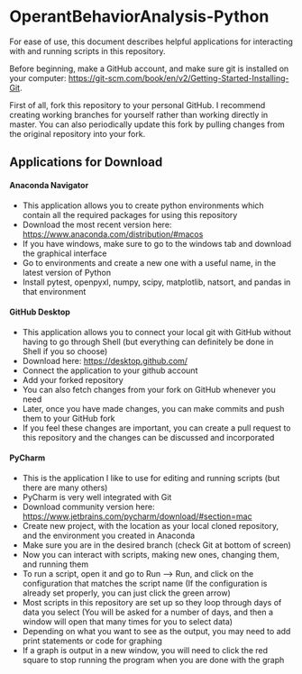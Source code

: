 # OperantBehaviorAnalysis-Python
For ease of use, this document describes helpful applications for interacting with and running scripts in this repository.

Before beginning, make a GitHub account, and make sure git is installed on your computer: https://git-scm.com/book/en/v2/Getting-Started-Installing-Git.

First of all, fork this repository to your personal GitHub. I recommend creating working branches for yourself rather than working directly in master. 
You can also periodically update this fork by pulling changes from the original repository into your fork.

## Applications for Download
#### Anaconda Navigator
- This application allows you to create python environments which contain all the required packages for using this repository
- Download the most recent version here: https://www.anaconda.com/distribution/#macos
- If you have windows, make sure to go to the windows tab and download the graphical interface
- Go to environments and create a new one with a useful name, in the latest version of Python
- Install pytest, openpyxl, numpy, scipy, matplotlib, natsort, and pandas in that environment
#### GitHub Desktop
- This application allows you to connect your local git with GitHub without having to go through Shell (but everything can definitely be done in Shell if you so choose)
- Download here: https://desktop.github.com/
- Connect the application to your github account
- Add your forked repository
- You can also fetch changes from your fork on GitHub whenever you need
- Later, once you have made changes, you can make commits and push them to your GitHub fork
- If you feel these changes are important, you can create a pull request to this repository and the changes can be discussed and incorporated
#### PyCharm
- This is the application I like to use for editing and running scripts (but there are many others)
- PyCharm is very well integrated with Git
- Download community version here: https://www.jetbrains.com/pycharm/download/#section=mac
- Create new project, with the location as your local cloned repository, and the environment you created in Anaconda
- Make sure you are in the desired branch (check Git at bottom of screen)
- Now you can interact with scripts, making new ones, changing them, and running them
- To run a script, open it and go to Run --> Run, and click on the configuration that matches the script name
    (If the configuration is already set properly, you can just click the green arrow)
- Most scripts in this repository are set up so they loop through days of data you select
    (You will be asked for a number of days, and then a window will open that many times for you to select data)
- Depending on what you want to see as the output, you may need to add print statements or code for graphing
- If a graph is output in a new window, you will need to click the red square to stop running the program when you are done with the graph
